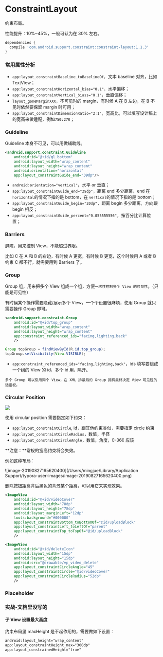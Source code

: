 # ConstraintLayout



约束布局。



性能提升：10%~45%，一般可认为在 30% 左右。



```groovy
dependencies {
  compile 'com.android.support.constraint:constraint-layout:1.1.3'
}
```



### 常用属性分析



- `app:layout_constraintBaseline_toBaselineOf`，文本 baseline 对齐，比如 TextView；
- `app:layout_constraintHorizontal_bias="0.1"`，水平偏移；
- `app:layout_constraintVertical_biass="0.1"`，垂直偏移；
- `layout_goneMarginXXX`，不可见时的 margin，有时候 A 在 B 左边，在 B 不见时依然要保留 margin 时可用；
- `app:layout_constraintDimensionRatio="2:1"`，宽高比，可以填写设计稿上的宽高来做适配，例如`750:270`；



### Guideline



Guideline 本身不可见，可以用做辅助线。



```xml
<android.support.constraint.Guideline
    android:id="@+id/gl_bottom"
    android:layout_width="wrap_content"
    android:layout_height="wrap_content"
    android:orientation="horizontal"
    app:layout_constraintGuide_end="39dp"/>
```



- `android:orientation="vertical"`，水平 or 垂直；
- `app:layout_constraintGuide_end="39dp"`，距离 end 多少距离，end 在`horizontal`的情况下指的是 bottom，在 `vertical`的情况下指的是 bottom；
- `app:layout_constraintGuide_begin="20dp"`，距离 begin 多少距离，方向跟 begin 相反；
- `app:layout_constraintGuide_percent="0.055555556"`，按百分比计算位置；



### Barriers



屏障，用来控制 View，不能超过界限。

比如 C 在 A 和 B 的右边，有时候 A 更宽，有时候 B 更宽，这个时候用 A 或者 B 约束 C 都不行，就需要用到 Barriers 了。



### Group

Group 组，用来把多个 View 组成一个组，方便`一次性控制多个 View 的可见性`。（只能是可见性）



有时候某个操作需要隐藏/展示多个 View，一个个设置很麻烦，使用 Group 就只需要操作 Group 即可。



```xml
<android.support.constraint.Group
    android:id="@+id/top_group"
    android:layout_width="wrap_content"
    android:layout_height="wrap_content"
    app:constraint_referenced_ids="facing,lighting,back"
    />
```



```java
Group topGroup = findViewById(R.id.top_group);
topGroup.setVisibility(View.VISIBLE);
```



- `app:constraint_referenced_ids="facing,lighting,back"`，ids 填写要组成一个组的 View 的 id，多个 id 用`，`隔开。



`多个 Group 可以引用同个 View，在 XML 排最后的 Group 拥有最终决定 View 可见性的话语权。`





### Circular Position

<img src="http://ww1.sinaimg.cn/large/98900c07ly1g4lump150qj20jz08kmx6.jpg"/>

使用 circular position 需要指定如下约束：

- `app:layout_constraintCircle`, id，跟其他约束类似，需要指定 circle 约束
- `app:layout_constraintCircleRadius`，数值，半径
- `app:layout_constraintCircleAngle`，数值，角度，0-360 应该



**注意：**常规的宽高约束将会失效。



例如这种布局：



![image-20190827165620400](/Users/mingjue/Library/Application Support/typora-user-images/image-20190827165620400.png)



删除按钮距离背后黑色的背景某个距离，可以用它来实现效果。



```xml
<ImageView
    android:id="@+id/videoCover"
    android:layout_width="78dp"
    android:layout_height="78dp"
    android:layout_marginLeft="12dp"
    tools:background="#000000"
    app:layout_constraintBottom_toBottomOf="@id/uploadBlock"
    app:layout_constraintLeft_toLeftOf="parent"
    app:layout_constraintTop_toTopOf="@id/uploadBlock"
    />

<ImageView
    android:id="@+id/deleteIcon"
    android:layout_width="15dp"
    android:layout_height="15dp"
    android:src="@drawable/vp_video_delete"
    app:layout_constraintCircleAngle="45"
    app:layout_constraintCircle="@id/videoCover"
    app:layout_constraintCircleRadius="52dp"
    />
```





### Placeholder





### 实战-文档里没写的



#### 子 View 设置最大高度



约束布局里 maxHeight 是不起作用的，需要做如下设置：

```xml
android:layout_height="wrap_content"
app:layout_constraintHeight_max="300dp"
app:layout_constrainedHeight="true"
```











